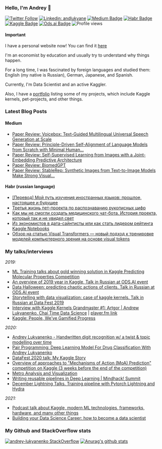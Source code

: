 ### Hello, I'm Andrey 👋
[![Twitter Follow](https://img.shields.io/twitter/follow/andlukyane?label=Follow)](https://twitter.com/andlukyane)
[![Linkedin: andlukyane](https://img.shields.io/badge/-Andrey%20Lukyanenko-blue?style=flat-square&logo=Linkedin&logoColor=white&link=https://www.linkedin.com/in/andlukyane/)](https://www.linkedin.com/in/andlukyane/)
[![Medium Badge](https://img.shields.io/badge/-artgor-000000?style=flat&labelColor=000000&logo=Medium&link=https://medium.com/@artgor)](https://medium.com/@artgor)
[![Habr Badge](https://img.shields.io/badge/-artgor-47CCCC?style=flat&logo=habr&logoColor=white&link=https://habr.com/ru/users/artgor/)](https://habr.com/ru/users/artgor/)
[![Kaggle Badge](https://img.shields.io/badge/-artgor-teal?style=flat&logo=kaggle&logoColor=deepblue&link=https://www.kaggle.com/artgor)](https://www.kaggle.com/artgor)
[![Ods.ai Badge](https://img.shields.io/badge/-artgor-white?style=flat&logo=odsai&logoColor=crimson&link=hhttps://ods.ai/users/b5a93767c637)](https://ods.ai/users/b5a93767c637)
![Profile views](https://komarev.com/ghpvc/?username=erlemar)

#### Important
I have a personal website now! You can find it [here](https://andlukyane.com/)

I'm an economist by education and usually try to understand why things happen.

For a long time, I was fascinated by foreign languages and studied them: English (my native is Russian), German, Japanese, and Spanish.

Currently, I'm Data Scientist and an active Kaggler.

Also, I have a [portfolio](https://erlemar.github.io/) listing some of my projects, which include Kaggle kernels, pet-projects, and other things.

### Latest Blog Posts

#### Medium

<!-- MEDIUM:START -->
- [Paper Review: Voicebox: Text-Guided Multilingual Universal Speech Generation at Scale](https://artgor.medium.com/paper-review-voicebox-text-guided-multilingual-universal-speech-generation-at-scale-9f2372059db9?source=rss-26c63d12ebc9------2)
- [Paper Review: Principle-Driven Self-Alignment of Language Models from Scratch with Minimal Human…](https://artgor.medium.com/paper-review-principle-driven-self-alignment-of-language-models-from-scratch-with-minimal-human-688dbeaba9c6?source=rss-26c63d12ebc9------2)
- [Paper Review: Self-Supervised Learning from Images with a Joint-Embedding Predictive Architecture](https://artgor.medium.com/paper-review-self-supervised-learning-from-images-with-a-joint-embedding-predictive-architecture-6e5608e543e8?source=rss-26c63d12ebc9------2)
- [Paper Review: BiomedGPT](https://artgor.medium.com/paper-review-biomedgpt-efd85f9dcd18?source=rss-26c63d12ebc9------2)
- [Paper Review: StableRep: Synthetic Images from Text-to-Image Models Make Strong Visual…](https://artgor.medium.com/paper-review-stablerep-synthetic-images-from-text-to-image-models-make-strong-visual-2f531c452be?source=rss-26c63d12ebc9------2)
<!-- MEDIUM:END -->

#### Habr (russian language)
<!-- HABR:START -->
- [[Перевод] Мой путь изучения иностранных языков: прошлое, настоящее и будущее](https://habr.com/ru/articles/719054/)
- [Третья жизнь пет-проекта по распознаванию рукописных цифр](https://habr.com/ru/companies/ods/articles/707046/)
- [Как мы не смогли создать медицинского чат-бота. История проекта, который так и не увидел свет](https://habr.com/ru/companies/mts_ai/articles/670144/)
- [Из экономистов в дата-сайнтисты или как стать лидером рейтинга Kaggle Notebooks](https://habr.com/ru/companies/ru_mts/articles/567678/)
- [Обзор на статью Visual Transformers — новый подход к тренировке моделей компьютерного зрения на основе visual tokens](https://habr.com/ru/companies/ru_mts/articles/512258/)
<!-- HABR:END -->

### My talks/interviews
*2019:*
- [ML Training talks about gold winning solution in Kaggle Predicting Molecular Properties Competition](https://www.youtube.com/watch?v=BXjSd3OxyDM)
- [An overview of 2019 year in Kaggle, Talk in Russian at ODS.AI event](https://www.youtube.com/watch?v=LQhlZLTn84g)
- [Data Halloween: predicting chaotic actions of clients. Talk in Russian at ODS.AI event](https://www.youtube.com/watch?v=hoo-VZ3Rd7Y)
- [Storytelling with data visualization: case of kaggle kernels. Talk in Russian at Data Fest 2019](https://www.youtube.com/watch?v=fwnHN5Dsivo)
- [Interview with Kaggle Kernels Grandmaster #1: Artgor | Andrew Lukyanenko. Chai Time Data Science](https://www.youtube.com/watch?v=rpClh8WmTdo) | [player.fm link](https://player.fm/series/chai-time-data-science/interview-with-kaggle-kernels-grandmaster-1-artgor-andrew-lukyanenko)
- [Kaggle: People, We’ve Gamified Progress](https://www.machinecommons.org/post/kaggle-people-we-ve-gamified-progress)

*2020:*
- [Andrey Lukyanenko - Handwritten digit recognition w/ a twist & topic modelling over time](https://www.youtube.com/watch?v=PX1RoRD3o7o)
- [Pair Programming: Deep Learning Model For Drug Classification With Andrey Lukyanenko](https://www.youtube.com/watch?v=VRVit0-0AXE)
- [DataFest 2020 talk: My Kaggle Story](https://youtu.be/0U2Mj0MDa20)
- [Overview of approaches to "Mechanisms of Action (MoA) Prediction" competition on Kaggle (3 weeks before the end of the competition)](https://youtu.be/D7i67UT3O3o)
- [Metro Analysis and Visualization](https://www.youtube.com/watch?v=yxtUnF78bBE&feature=emb_logo&ab_channel=ODSAIGlobal)
- [Writing reusable pipelines in Deep Learning | Mindhack! Summit](https://www.youtube.com/watch?v=ZBG_lvhQm4g&feature=youtu.be&ab_channel=MindhackSummit)
- [December Lightning Talks. Training pipeline with Pytorch Lightning and Hydra](https://youtu.be/MjURy6Ow5D8?t=1800)

*2021:*
- [Podcast talk about Kaggle, modern ML technologies, frameworks, hardware, and many other things](https://www.youtube.com/watch?v=n5aZBEnUHxc&feature=youtu.be&ab_channel=VishwasNarayan)
- [Building your Data Science Career: how to become a data scientist](https://www.youtube.com/watch?v=-yfN7kMZj9I&feature=youtu.be&ab_channel=SetuChokshi)


### My Github and StackOverflow stats
[![andrey-lukyanenko StackOverflow](https://github-readme-stackoverflow.vercel.app/?userID=6797250)](https://stackoverflow.com/users/6797250/andrey-lukyanenko) [![Anurag's github stats](https://github-readme-stats.vercel.app/api?username=erlemar)](https://github.com/anuraghazra/github-readme-stats)

